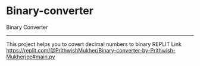 # Binary-converter
Binary Converter
_______________________________________________________________________
This project helps you to covert decimal numbers to binary
REPLIT Link  https://replit.com/@PrithwishMukher/Binary-converter-by-Prithwish-Mukherjee#main.py
